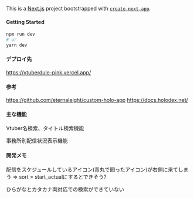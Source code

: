 This is a [Next.js](https://nextjs.org/) project bootstrapped with [`create-next-app`](https://github.com/vercel/next.js/tree/canary/packages/create-next-app).

#### Getting Started
```bash
npm run dev
# or
yarn dev
```


#### デプロイ先
https://vtuberdule-pink.vercel.app/


#### 参考
https://github.com/eternaleight/custom-holo-app
https://docs.holodex.net/

#### 主な機能
Vtuber名検索、タイトル検索機能

事務所別配信状況表示機能

#### 開発メモ
配信をスケジュールしているアイコン(青丸で囲ったアイコン)が右側に来てしまう =>
sort = start_actualにするとできそう?

ひらがなとカタカナ両対応での検索ができていない